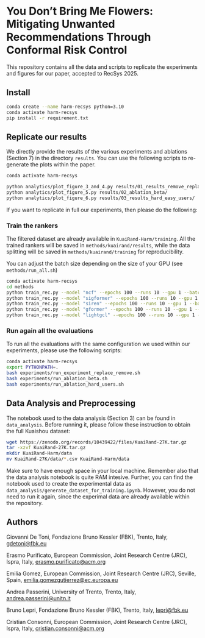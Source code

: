 # You Don’t Bring Me Flowers: Mitigating Unwanted Recommendations Through Conformal Risk Control

This repository contains all the data and scripts to replicate the experiments and figures for our paper, accepted to RecSys 2025.

## Install

```bash
conda create --name harm-recsys python=3.10
conda activate harm-recsys
pip install -r requirement.txt
```

## Replicate our results

We directly provide the results of the various experiments and ablations (Section 7) in the directory `results`. You can use the following scripts to re-generate the plots within the paper.

```bash
conda activate harm-recsys

python analytics/plot_figure_3_and_4.py results/01_results_remove_replace/
python analytics/plot_figure_5.py results/02_ablation_beta/
python analytics/plot_figure_6.py results/03_results_hard_easy_users/
```

If you want to replicate in full our experiments, then please do the following:

### Train the rankers

The filtered dataset are already available in `KuaiRand-Harm/training`. All the trained rankers will be saved in `methods/kuairand/results`, while the data splitting will be saved in `methods/kuairand/training` for reproducibility.

You can adjust the batch size depending on the size of your GPU (see `methods/run_all.sh`)

```bash
conda activate harm-recsys
cd methods
python train_rec.py --model "ncf" --epochs 100 --runs 10 --gpu 1 --batch-size 8192
python train_rec.py --model "sigformer" --epochs 100 --runs 10 --gpu 1
python train_rec.py --model "siren" --epochs 100 --runs 10 --gpu 1 --batch-size 2048
python train_rec.py --model "gformer" --epochs 100 --runs 10 --gpu 1 --batch-size 256
python train_rec.py --model "lightgcl" --epochs 100 --runs 10 --gpu 1 --batch-size 2014
```

### Run again all the evaluations

 To run all the evaluations with the same configuration we used within our experiments, please use the following scripts:

```bash
conda activate harm-recsys
export PYTHONPATH=.
bash experiments/run_experiment_replace_remove.sh
bash experiments/run_ablation_beta.sh
bash experiments/run_ablation_hard_users.sh
```

## Data Analysis and Preprocessing

The notebook used to the data analysis (Section 3) can be found in `data_analysis`. Before running it, please follow these instruction to obtain the full Kuaishou dataset:

```bash
wget https://zenodo.org/records/10439422/files/KuaiRand-27K.tar.gz
tar -xzvf KuaiRand-27K.tar.gz
mkdir KuaiRand-Harm/data
mv KuaiRand-27K/data/*.csv KuaiRand-Harm/data
```

Make sure to have enough space in your local machine. Remember also that the data analysis notebook is quite RAM intesive. 
Further, you can find the notebook used to create the experimental data as `data_analysis/generate_dataset_for_training.ipynb`. However, you do not need to run it again, since the experimal data are already available within the repository. 

## Authors

Giovanni De Toni, Fondazione Bruno Kessler (FBK), Trento, Italy, gdetoni@fbk.eu

Erasmo Purificato, European Commission, Joint Research Centre (JRC), Ispra, Italy, erasmo.purificato@acm.org

Emilia Gomez, European Commission, Joint Research Centre (JRC), Seville, Spain, emilia.gomezgutierrez@ec.europa.eu

Andrea Passerini, University of Trento, Trento, Italy, andrea.passerini@unitn.it

Bruno Lepri, Fondazione Bruno Kessler (FBK), Trento, Italy, lepri@fbk.eu

Cristian Consonni, European Commission, Joint Research Centre (JRC), Ispra, Italy, cristian.consonni@acm.org
